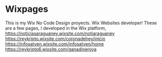 # Wixpages
This is my Wix No Code Design proyects.
Wix Websites developer!
These are a few pages, I developed in the Wix platform,
https://noticiasaraguaney.wixsite.com/notiaraguaney
https://reykripto.wixsite.com/coronadelrey/inicio
https://infosatven.wixsite.com/infosatven/home
https://reykripto6.wixsite.com/ganadineroya
